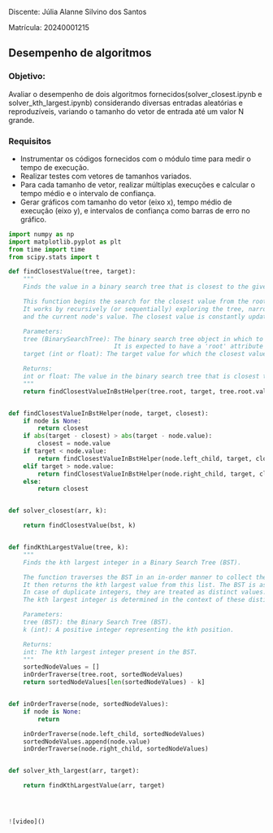 
Discente: Júlia Alanne Silvino dos Santos

Matrícula: 20240001215

## Desempenho de algoritmos

### Objetivo:
Avaliar o desempenho de dois algoritmos fornecidos(solver_closest.ipynb e solver_kth_largest.ipynb) considerando diversas entradas aleatórias e reproduzíveis, variando o tamanho do vetor de entrada até um valor N grande.

### Requisitos
* Instrumentar os códigos fornecidos com o módulo time para medir o tempo de execução.
*  Realizar testes com vetores de tamanhos variados.
*   Para cada tamanho de vetor, realizar múltiplas execuções e calcular o tempo médio e o
intervalo de confiança.
* Gerar gráficos com tamanho do vetor (eixo x), tempo médio de execução (eixo y), e intervalos de confiança como barras de erro no gráfico.

  
```python
import numpy as np
import matplotlib.pyplot as plt
from time import time
from scipy.stats import t

def findClosestValue(tree, target):
    """
    Finds the value in a binary search tree that is closest to the given target value.

    This function begins the search for the closest value from the root of the binary search tree.
    It works by recursively (or sequentially) exploring the tree, narrowing down the search based on the target value
    and the current node's value. The closest value is constantly updated throughout the search process.

    Parameters:
    tree (BinarySearchTree): The binary search tree object in which to find the closest value.
                             It is expected to have a 'root' attribute that points to the root node of the tree.
    target (int or float): The target value for which the closest value in the binary search tree is sought.

    Returns:
    int or float: The value in the binary search tree that is closest to the target value.
    """
    return findClosestValueInBstHelper(tree.root, target, tree.root.value)


def findClosestValueInBstHelper(node, target, closest):
    if node is None:
        return closest
    if abs(target - closest) > abs(target - node.value):
        closest = node.value
    if target < node.value:
        return findClosestValueInBstHelper(node.left_child, target, closest)
    elif target > node.value:
        return findClosestValueInBstHelper(node.right_child, target, closest)
    else:
        return closest


def solver_closest(arr, k):

    return findClosestValue(bst, k)


def findKthLargestValue(tree, k):
    """
    Finds the kth largest integer in a Binary Search Tree (BST).

    The function traverses the BST in an in-order manner to collect the node values in a sorted list.
    It then returns the kth largest value from this list. The BST is assumed to contain only integer values.
    In case of duplicate integers, they are treated as distinct values.
    The kth largest integer is determined in the context of these distinct values.

    Parameters:
    tree (BST): the Binary Search Tree (BST).
    k (int): A positive integer representing the kth position.

    Returns:
    int: The kth largest integer present in the BST.
    """
    sortedNodeValues = []
    inOrderTraverse(tree.root, sortedNodeValues)
    return sortedNodeValues[len(sortedNodeValues) - k]


def inOrderTraverse(node, sortedNodeValues):
    if node is None:
        return

    inOrderTraverse(node.left_child, sortedNodeValues)
    sortedNodeValues.append(node.value)
    inOrderTraverse(node.right_child, sortedNodeValues)


def solver_kth_largest(arr, target):

    return findKthLargestValue(arr, target)




![video]()
